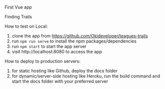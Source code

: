 First Vue app 

Finding Trails

How to test on Local:
1. clone the app from https://github.com/Okideveloper/teagues-trails
2. run `npm run serve` to install the npm packages/dependencies
3. run `npm start` to start the app server
4. visit http://localhost:8080 to access the app

How to deploy to production servers:
1. for static hosting like Github, deploy the docs folder
2. for dynamic/server-side hosting like Heroku, run the build command and start the docs folder with your preferred server